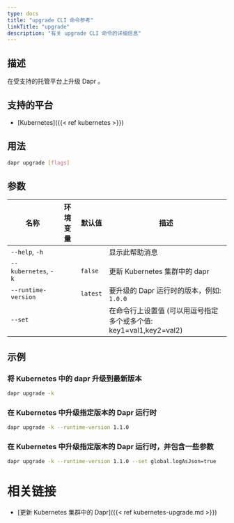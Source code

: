 ```yaml
---
type: docs
title: "upgrade CLI 命令参考"
linkTitle: "upgrade"
description: "有关 upgrade CLI 命令的详细信息"
---
```


## 描述

在受支持的托管平台上升级 Dapr 。

## 支持的平台

- [Kubernetes]({{< ref kubernetes >}})

## 用法
```bash
dapr upgrade [flags]
```

## 参数

| 名称                   | 环境变量 | 默认值      | 描述                                            |
| -------------------- | ---- | -------- | --------------------------------------------- |
| `--help`, `-h`       |      |          | 显示此帮助消息                                       |
| `--kubernetes`, `-k` |      | `false`  | 更新 Kubernetes 集群中的 dapr                       |
| `--runtime-version`  |      | `latest` | 要升级的 Dapr 运行时的版本，例如: `1.0.0`                  |
| `--set`              |      |          | 在命令行上设置值 (可以用逗号指定多个或多个值: key1=val1,key2=val2) |

## 示例

### 将 Kubernetes 中的 dapr 升级到最新版本
```bash
dapr upgrade -k
```

### 在 Kubernetes 中升级指定版本的 Dapr 运行时
```bash
dapr upgrade -k --runtime-version 1.1.0
```

### 在 Kubernetes 中升级指定版本的 Dapr 运行时，并包含一些参数
```bash
dapr upgrade -k --runtime-version 1.1.0 --set global.logAsJson=true
```
# 相关链接

- [更新 Kubernetes 集群中的 Dapr]({{< ref kubernetes-upgrade.md >}})
